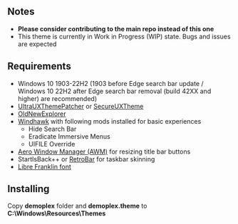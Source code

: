 ## Notes
- **Please consider contributing to the main repo instead of this one**
- This theme is currently in Work in Progress (WIP) state. Bugs and issues are expected
## Requirements
- Windows 10 1903-22H2 (1903 before Edge search bar update / Windows 10 22H2 after Edge search bar removal (build 42XX and higher) are recommended)
- [UltraUXThemePatcher](https://mhoefs.eu/software_uxtheme.php?lang=en) or [SecureUXTheme](https://github.com/namazso/SecureUxTheme)
- [OldNewExplorer](https://msfn.org/board/topic/170375-oldnewexplorer-119/)
- [Windhawk](https://windhawk.net/) with following mods installed for basic experiences
	- Hide Search Bar
	- Eradicate Immersive Menus
	- UIFILE Override
- [Aero Window Manager (AWM)](https://github.com/Dulappy/aero-window-manager) for resizing title bar buttons
- StartIsBack++ or [RetroBar](https://github.com/dremin/RetroBar) for taskbar skinning
- [Libre Franklin font](https://fonts.google.com/specimen/Libre+Franklin)
## Installing
Copy **demoplex** folder and **demoplex.theme** to **C:\Windows\Resources\Themes**
